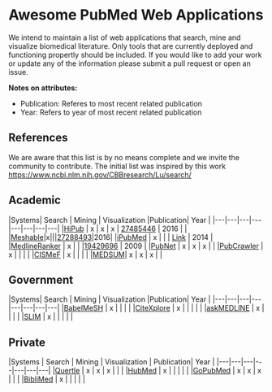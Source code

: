 # Awesome PubMed Web Applications

We intend to maintain a list of web applications that search, mine and visualize biomedical literature. Only tools that are currently deployed and functioning propertly should be included. If you would like to add your work or update any of the information please submit a pull request or open an issue. 

**Notes on attributes:**

* Publication: Referes to most recent related publication
* Year: Refers to year of most recent related publication

## References
We are aware that this list is by no means complete and we invite the community to contribute.
The initial list was inspired by this work https://www.ncbi.nlm.nih.gov/CBBresearch/Lu/search/

## Academic

|Systems| Search | Mining | Visualization |Publication| Year | 
|---|---|---|---|---|---|---|---|
|[HiPub](http://hipub.korea.ac.kr/) | x | x | x  | [27485446](https://www.ncbi.nlm.nih.gov/pubmed/27485446) | 2016 | | 
|[Meshable](https://www.ncbi.nlm.nih.gov/CBBresearch/Wilbur/IRET/MESHABLE/)|x|||[27288493](https://www.ncbi.nlm.nih.gov/pubmed/27288493)|2016|
|[iPubMed](http://ipubmed.ics.uci.edu) | x |  | | [Link](http://ipubmed.ics.uci.edu/pubs/) |  2014 | 
|[MedlineRanker](http://cbdm-01.zdv.uni-mainz.de/~jfontain/cms/)  | x | | |[19429696](https://www.ncbi.nlm.nih.gov/pubmed/19429696) | 2009 | 
|[PubNet](http://pubnet.gersteinlab.org/) | x | x | x  | |
|[PubCrawler](http://pubcrawler.gen.tcd.ie/) | x | | | |
|[CISMeF](http://www.cismef.org/)  | x | | | |
|[MEDSUM](http://webtools.mf.uni-lj.si/public/medsum.html)| x | x | x | |

## Government

|Systems| Search | Mining | Visualization |Publication| Year |
|---|---|---|---|---|---|---|---|
|[BabelMeSH](https://babelmesh.nlm.nih.gov)  | x | | |  | 
|[CiteXplore](https://europepmc.org) | x | | | | | 
|[askMEDLINE](http://askmedline.nlm.nih.gov/ask/ask.php) | x | | | | 
|[SLIM](https://pmi.nlm.nih.gov/slim/)  | x | | |  | | 

## Private

|Systems | Search | Mining | Visualization | Publication| Year | 
|---|---|---|---|---|---|---|
|[Quertle](http://www.quertle.info)   | x | x | x  |  | | 
|[HubMed](http://git.macropus.org/hubmed/)  | x | | |   | |
|[GoPubMed](https://www.gopubmed.org/) | x | x | x |  | |
|[BibliMed](http://biblimed.fr/) | x | | |  | |

